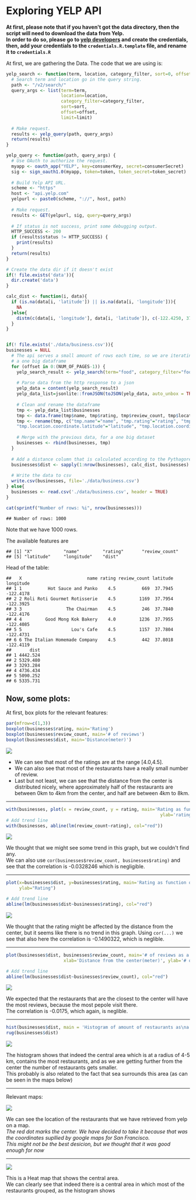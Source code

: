 # Exploring YELP API


**At first, please note that if you haven't got the data directory, then the script will need to download the data from Yelp.  
In order to do so, please go to [yelp developers](https://www.yelp.com/developers/manage_api_keys) and create the credentials,
then, add your credentials to the `credentials.R.template` file, and rename it to `credentials.R`**  









At first, we are gathering the Data. The code that we are using is:


```r
yelp_search <- function(term, location, category_filter, sort=0, offset=0, limit=20) {
  # Search term and location go in the query string.
  path <- "/v2/search/"
  query_args <- list(term=term,
                     location=location,
                     category_filter=category_filter,
                     sort=sort,
                     offset=offset,
                     limit=limit)
  
  # Make request.
  results <- yelp_query(path, query_args)
  return(results)
}

yelp_query <- function(path, query_args) {
  # Use OAuth to authorize the request.
  myapp <- oauth_app("YELP", key=consumerKey, secret=consumerSecret)
  sig <- sign_oauth1.0(myapp, token=token, token_secret=token_secret)
  
  # Build Yelp API URL.
  scheme <- "https"
  host <- "api.yelp.com"
  yelpurl <- paste0(scheme, "://", host, path)
  
  # Make request.
  results <- GET(yelpurl, sig, query=query_args)
  
  # If status is not success, print some debugging output.
  HTTP_SUCCESS <- 200
  if (results$status != HTTP_SUCCESS) {
    print(results)
  }
  return(results)
}

# Create the data dir if it doesn't exist
if(! file.exists('data')){
  dir.create('data')
}

calc_dist <- function(i, data){
  if (is.na(data[i, 'latitude']) || is.na(data[i, 'longitude'])){
    NA
  }else{
    distm(c(data[i, 'longitude'], data[i, 'latitude']), c(-122.4250, 37.7550))
  }
}


if(! file.exists('./data/business.csv')){
businesses = NULL
  # The api serves a small amount of rows each time, so we are iterating over and over and building
  # a one big dataframe
  for (offset in 0:(NUM_OF_PAGES-1)) {
    yelp_search_result <- yelp_search(term="food", category_filter="food", location="San Francisco, CA", sort=0, offset = offset*20)
    
    # Parse data from the http response to a json
    yelp_data = content(yelp_search_result)
    yelp_data_list=jsonlite::fromJSON(toJSON(yelp_data, auto_unbox = TRUE))
    
    # Clean and rename the dataframe
    tmp <- yelp_data_list$businesses
    tmp <- data.frame(tmp$name, tmp$rating, tmp$review_count, tmp$location$coordinate$latitude, tmp$location$coordinate$longitude)
    tmp <- rename(tmp, c("tmp.name"="name", "tmp.rating"="rating", "tmp.review_count"="review_count",
    "tmp.location.coordinate.latitude"="latitude", "tmp.location.coordinate.longitude"="longitude"))
    
    # Merge with the previous data, for a one big dataset
    businesses <- rbind(businesses, tmp)
  }
  
  # Add a distance column that is calculated according to the Pythagorean theorem
  businesses$dist <- sapply(1:nrow(businesses), calc_dist, businesses)
  
  # Write the data to csv
  write.csv(businesses, file='./data/business.csv')
} else{
  businesses <- read.csv('./data/business.csv', header = TRUE)
}

cat(sprintf("Number of rows: %i", nrow(businesses)))
```

```
## Number of rows: 1000
```
Note that we have 1000 rows.  

The available features are

```
## [1] "X"            "name"         "rating"       "review_count"
## [5] "latitude"     "longitude"    "dist"
```


Head of the table:

```
##   X                         name rating review_count latitude longitude
## 1 1          Hot Sauce and Panko    4.5          669  37.7945 -122.4178
## 2 2 Roli Roti Gourmet Rotisserie    4.5         1169  37.7954 -122.3925
## 3 3                 The Chairman    4.5          246  37.7840 -122.4176
## 4 4         Good Mong Kok Bakery    4.0         1236  37.7955 -122.4085
## 5 5                   Lou's Cafe    4.5         1157  37.7804 -122.4731
## 6 6 The Italian Homemade Company    4.5          442  37.8018 -122.4119
##       dist
## 1 4442.524
## 2 5329.480
## 3 3293.284
## 4 4736.434
## 5 5090.252
## 6 5335.731
```


## Now, some plots:  

At first, box plots for the relevant features:

```r
par(mfrow=c(1,3))
boxplot(businesses$rating, main='Rating')
boxplot(businesses$review_count, main='# of reviews')
boxplot(businesses$dist, main='Distance(meter)')
```

![](report-exploring-yelp-api_files/figure-html/unnamed-chunk-7-1.png)
  
- We can see that most of the ratings are at the range [4.0,4.5].  
- We can also see that most of the restaurants have a really small number of review.
- Last but not least, we can see that the distance from the center is distributed nicely, where
approximately half of the restaurants are between 0km to 4km from the center, and half are between
4km to 8km.

-----


```r
with(businesses, plot(x = review_count, y = rating, main='Rating as function of # of reviews', xlab= '# of reviews',
                                                           ylab='rating'))
# Add trend line
with(businesses, abline(lm(review_count~rating), col="red"))
```

![](report-exploring-yelp-api_files/figure-html/unnamed-chunk-8-1.png)
  
We thought that we might see some trend in this graph, but we couldn't find any.  
We can also use `cor(businesses$review_count, businesses$rating)` and see that the correlation is -0.0328246
which is negligible.

-----------------


```r
plot(x=businesses$dist, y=businesses$rating, main='Rating as function of distance from the center', xlab="Distance from the center(meter)",
     ylab="Rating")

# Add trend line
abline(lm(businesses$dist~businesses$rating), col="red")
```

![](report-exploring-yelp-api_files/figure-html/unnamed-chunk-9-1.png)
  
We thought that the rating might be affected by the distance from the center, but it seems like there is no trend in this graph.
Using `cor(...)` we see that also here the correlation is -0.1490322, which is neglible.

------------


```r
plot(businesses$dist, businesses$review_count, main='# of reviews as a function of distance from the center',
                      xlab='Distance from the center(meter)', ylab='# of reviews')

# Add trend line
abline(lm(businesses$dist~businesses$review_count), col="red")
```

![](report-exploring-yelp-api_files/figure-html/unnamed-chunk-10-1.png)
  
We expected that the restaurants that are the closest to the center will have the most reviews, because the most pepole visit there.  
The correlation is -0.0175, which again, is neglible.

--------------------


```r
hist(businesses$dist, main = 'Histogram of amount of restaurants as\na function of distance from the center', xlab = 'Distance(meter)')
rug(businesses$dist)
```

![](report-exploring-yelp-api_files/figure-html/unnamed-chunk-11-1.png)
  
The histogram shows that indeed the central area which is at a radius of 4-5 km, contains the most restaurants, and as we are getting further from
the center the number of restaurants gets smaller.  
This probably is also related to the fact that sea surrounds this area (as can be seen in the maps below)

-----------

Relevant maps:

  
![](report-exploring-yelp-api_files/figure-html/unnamed-chunk-13-1.png)
  
We can see the location of the restaurants that we have retrieved from yelp on a map.  
*The red dot marks the center. We have decided to take it because that was the coordinates supllied by google maps for San Francisco.  
This might not be the best desicion, but we thought that it was good enough for now*  

----
![](report-exploring-yelp-api_files/figure-html/unnamed-chunk-14-1.png)
  
This is a Heat map that shows the central area.  
We can clearly see that indeed there is a central area in which most of the restaurants grouped, as the histogram shows
